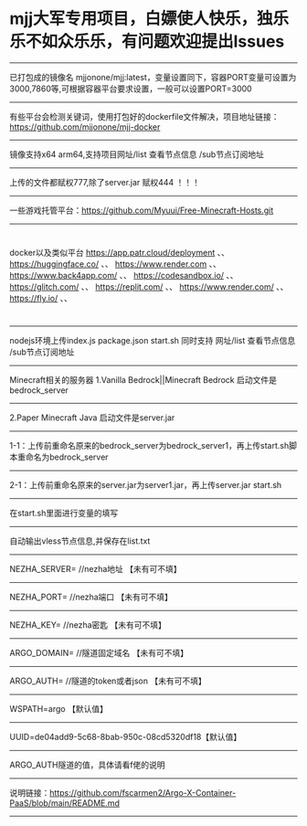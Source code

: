 # mjj大军专用项目，白嫖使人快乐，独乐乐不如众乐乐，有问题欢迎提出Issues
* * *
已打包成的镜像名 mjjonone/mjj:latest，变量设置同下，容器PORT变量可设置为3000,7860等,可根据容器平台要求设置，一般可以设置PORT=3000
* * *
有些平台会检测关键词，使用打包好的dockerfile文件解决，项目地址链接：https://github.com/mjjonone/mjj-docker
* * *
镜像支持x64 arm64,支持项目网址/list 查看节点信息 /sub节点订阅地址
* * *
上传的文件都赋权777,除了server.jar 赋权444 ！！！
* * *
一些游戏托管平台：https://github.com/Myuui/Free-Minecraft-Hosts.git
* * *
#
docker以及类似平台
https://app.patr.cloud/deployment  、、
https://huggingface.co/   、、
https://www.render.com     、、
https://www.back4app.com/   、、
https://codesandbox.io/    、、
https://glitch.com/          、、
https://replit.com/          、、
https://www.render.com/    、、
https://fly.io/    、、
#
* * *
nodejs环境上传index.js package.json start.sh 同时支持 网址/list 查看节点信息 /sub节点订阅地址
* * *
Minecraft相关的服务器 1.Vanilla Bedrock||Minecraft Bedrock 启动文件是bedrock_server
* * *
2.Paper Minecraft Java 启动文件是server.jar
* * *
1-1：上传前重命名原来的bedrock_server为bedrock_server1，再上传start.sh脚本重命名为bedrock_server
* * *
2-1：上传前重命名原来的server.jar为server1.jar，再上传server.jar start.sh 
* * *
在start.sh里面进行变量的填写  
* * *
自动输出vless节点信息,并保存在list.txt
* * *
NEZHA_SERVER=   //nezha地址   【未有可不填】
* * *
NEZHA_PORT=     //nezha端口  【未有可不填】
* * *
NEZHA_KEY=      //nezha密匙 【未有可不填】
* * *
ARGO_DOMAIN=  //隧道固定域名  【未有可不填】
* * *
ARGO_AUTH=    //隧道的token或者json  【未有可不填】
* * *
WSPATH=argo  【默认值】
* * *
UUID=de04add9-5c68-8bab-950c-08cd5320df18【默认值】
* * *
ARGO_AUTH隧道的值，具体请看f佬的说明 
* * *
说明链接：https://github.com/fscarmen2/Argo-X-Container-PaaS/blob/main/README.md
* * *
